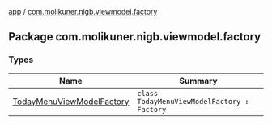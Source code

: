 [app](../index.md) / [com.molikuner.nigb.viewmodel.factory](./index.md)

## Package com.molikuner.nigb.viewmodel.factory

### Types

| Name | Summary |
|---|---|
| [TodayMenuViewModelFactory](-today-menu-view-model-factory/index.md) | `class TodayMenuViewModelFactory : Factory` |

